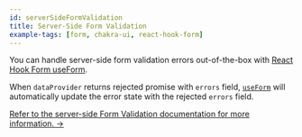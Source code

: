 ```yaml
---
id: serverSideFormValidation
title: Server-Side Form Validation
example-tags: [form, chakra-ui, react-hook-form]
---
```


You can handle server-side form validation errors out-of-the-box with [React Hook Form useForm][react-hook-form-use-form].

When `dataProvider` returns rejected promise with `errors` field, [`useForm`][react-hook-form-use-form] will automatically update the error state with the rejected `errors` field.

[Refer to the server-side Form Validation documentation for more information. →](/docs/advanced-tutorials/forms/server-side-form-validation/)

<CodeSandboxExample path="server-side-form-validation-chakra-ui" />

[react-hook-form-use-form]: /docs/packages/list-of-packages
